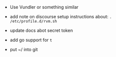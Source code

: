 - Use Vundler or something similar
- add note on discourse setup instructions about: `. /etc/profile.d/rvm.sh`
- update docs abot secret token
- add go support for `t`

- put ~/ into git
